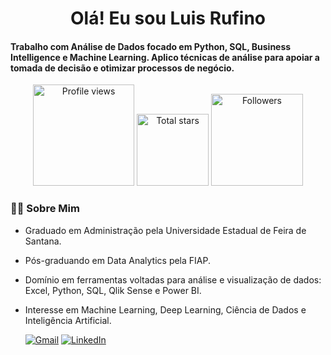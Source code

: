 


</h1>
<h1 align="center">Olá! Eu sou Luis Rufino</h1>

<h4 align="left">Trabalho com Análise de Dados focado em Python, SQL, Business Intelligence e Machine Learning. Aplico técnicas de análise para apoiar a tomada de decisão e otimizar processos de negócio.</h4>

 <div align="center">
<a href="https://github.com/luishrufino">
  <img width="162px" 
       src="https://komarev.com/ghpvc/?username=luishrufino&label=Profile%20views&color=318CE7&style=for-the-badge" 
       alt="Profile views" /></a>
<a href="https://api.github-star-counter.workers.dev/user/luishrufino">
  <img width="115px" 
       alt="Total stars" 
       title="Total stars on GitHub" 
       src="https://custom-icon-badges.herokuapp.com/badge/dynamic/json?logo=star&color=318CE7&labelColor=505050&label=Stars&style=for-the-badge&query=%24.stars&url=https://api.github-star-counter.workers.dev/user/luishrufino" /></a>
<a href="https://github.com/JoshuaThadi?tab=followers">
  <img width="147px" 
       alt="Followers" 
       title="Follow me on GitHub" 
       src="https://custom-icon-badges.herokuapp.com/github/followers/luishrufino?color=318CE7&labelColor=505050&style=for-the-badge&logo=person-add&label=Followers&logoColor=white" /></a>
 </div>



<!-- sobre mim -->
 <h3 align="left">👨‍💻 Sobre Mim</h3>



<!--<p align="left"> <a href="https://twitter.com/" target="blank"><img src="https://img.shields.io/twitter/follow/?logo=twitter&style=for-the-badge" alt="" /></a> </p>
<div align="left">-->

- Graduado em Administração pela Universidade Estadual de Feira de Santana.</br>
- Pós-graduando em Data Analytics pela FIAP.</br>
- Domínio em ferramentas voltadas para análise e visualização de dados: Excel, Python, SQL, Qlik Sense e Power BI.</br>
- Interesse em Machine Learning, Deep Learning, Ciência de Dados e Inteligência Artificial.</br> <div align="left"> 


  <a href="mailto:hdluisdh@gmail.com"><img src="https://img.shields.io/badge/Gmail-333333?style=for-the-badge&logo=gmail&logoColor=red" alt="Gmail" /></a> 
  <a href="https://www.linkedin.com/in/luis-henrique-rufino-2341901b2/" target="_blank"><img src="https://img.shields.io/badge/LinkedIn-0077B5?style=for-the-badge&logo=linkedin&logoColor=white" alt="LinkedIn" /></a> 


